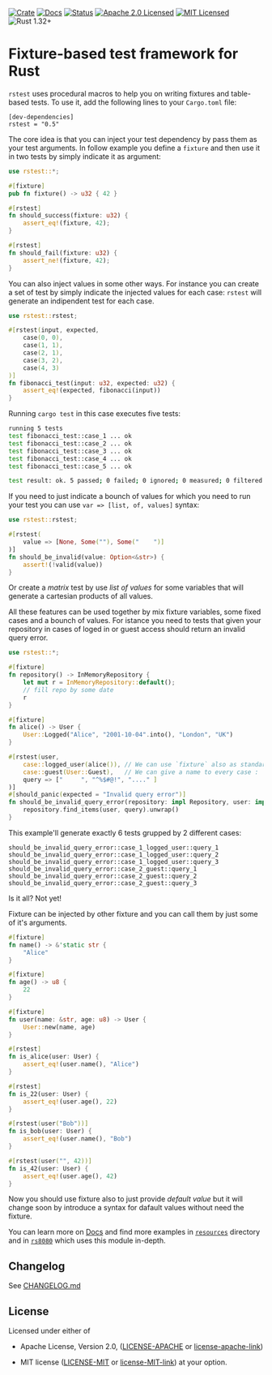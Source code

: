 [![Crate][crate-image]][crate-link]
[![Docs][docs-image]][docs-link]
[![Status][test-action-image]][test-action-link]
[![Apache 2.0 Licensed][license-apache-image]][license-apache-link]
[![MIT Licensed][license-mit-image]][license-mit-link]
![Rust 1.32+][rustc-image]

# Fixture-based test framework for Rust

`rstest` uses procedural macros to help you on writing 
fixtures and table-based tests. To use it, add the 
following lines to your `Cargo.toml` file:

```
[dev-dependencies]
rstest = "0.5"
```

The core idea is that you can inject your test dependency
by pass them as your test arguments. In follow example
you define a `fixture` and then use it in two tests by
simply indicate it as argument:

```rust
use rstest::*;

#[fixture]
pub fn fixture() -> u32 { 42 }

#[rstest]
fn should_success(fixture: u32) {
    assert_eq!(fixture, 42);
}

#[rstest]
fn should_fail(fixture: u32) {
    assert_ne!(fixture, 42);
}
```

You can also inject values in some other ways. For instance you can
create a set of test by simply indicate the injected values for each
case: `rstest` will generate an indipendent test for each case.

```rust
use rstest::rstest;

#[rstest(input, expected,
    case(0, 0),
    case(1, 1),
    case(2, 1),
    case(3, 2),
    case(4, 3)
)]
fn fibonacci_test(input: u32, expected: u32) {
    assert_eq!(expected, fibonacci(input))
}
```

Running `cargo test` in this case executes five tests:

```bash
running 5 tests
test fibonacci_test::case_1 ... ok
test fibonacci_test::case_2 ... ok
test fibonacci_test::case_3 ... ok
test fibonacci_test::case_4 ... ok
test fibonacci_test::case_5 ... ok

test result: ok. 5 passed; 0 failed; 0 ignored; 0 measured; 0 filtered out
```

If you need to just indicate a bounch of values for which you
need to run your test you can use `var => [list, of, values]`
syntax:

```rust
use rstest::rstest;

#[rstest(
    value => [None, Some(""), Some("    ")]
)]
fn should_be_invalid(value: Option<&str>) {
    assert!(!valid(value))
}
```

Or create a _matrix_ test by use _list of values_ for some
variables that will generate a cartesian products of all
values.

All these features can be used together by mix fixture variables,
some fixed cases and a bounch of values. For istance you need to
tests that given your repository in cases of loged in or guest 
access should return an invalid query error.

```rust
use rstest::*;

#[fixture]
fn repository() -> InMemoryRepository {
    let mut r = InMemoryRepository::default();
    // fill repo by some date
    r
}

#[fixture]
fn alice() -> User {
    User::Logged("Alice", "2001-10-04".into(), "London", "UK")
}

#[rstest(user,
    case::logged_user(alice()), // We can use `fixture` also as standard function
    case::guest(User::Guest),   // We can give a name to every case : `guest` in this case
    query => ["     ", "^%$#@!", "...." ]
)]
#[should_panic(expected = "Invalid query error")]
fn should_be_invalid_query_error(repository: impl Repository, user: impl User, query: &str) {
    repository.find_items(user, query).unwrap()
}
```

This example'll generate exactly 6 tests grupped by 2 different cases:

```
should_be_invalid_query_error::case_1_logged_user::query_1
should_be_invalid_query_error::case_1_logged_user::query_2
should_be_invalid_query_error::case_1_logged_user::query_3
should_be_invalid_query_error::case_2_guest::query_1
should_be_invalid_query_error::case_2_guest::query_2
should_be_invalid_query_error::case_2_guest::query_3
```

Is it all? Not yet!

Fixture can be injected by other fixture and you can call
them by just some of it's arguments.

```rust
#[fixture]
fn name() -> &'static str {
    "Alice"
}

#[fixture]
fn age() -> u8 {
    22
}

#[fixture]
fn user(name: &str, age: u8) -> User {
    User::new(name, age)
}

#[rstest]
fn is_alice(user: User) {
    assert_eq!(user.name(), "Alice")
}

#[rstest]
fn is_22(user: User) {
    assert_eq!(user.age(), 22)
}

#[rstest(user("Bob"))]
fn is_bob(user: User) {
    assert_eq!(user.name(), "Bob")
}

#[rstest(user("", 42))]
fn is_42(user: User) {
    assert_eq!(user.age(), 42)
}
```

Now you should use fixture also to just provide _default
value_ but it will change soon by introduce a syntax
for dafault values without need the fixture. 


You can learn more on [Docs](docs-link) and find more 
examples in [`resources`](resources) directory and in 
[`rs8080`](https://github.com/la10736/rs8080/blob/master/src/cpu/test.rs) 
which uses this module in-depth.

## Changelog

See [CHANGELOG.md](CHANGELOG.md)

## License

Licensed under either of

* Apache License, Version 2.0, ([LICENSE-APACHE](LICENSE-APACHE) or 
[license-apache-link])

* MIT license ([LICENSE-MIT](LICENSE-MIT) or [license-MIT-link])
at your option.

[//]: # (links)

[crate-image]: https://img.shields.io/crates/v/rstest.svg
[crate-link]: https://crates.io/crates/rstest
[docs-image]: https://docs.rs/rstest/badge.svg
[docs-link]: https://docs.rs/rstest/
[test-action-image]: https://github.com/la10736/rstest/workflows/Test/badge.svg
[test-action-link]: https://github.com/la10736/rstest/actions?query=workflow:Test
[license-apache-image]: https://img.shields.io/badge/license-Apache2.0-blue.svg
[license-mit-image]: https://img.shields.io/badge/license-MIT-blue.svg
[license-apache-link]: http://www.apache.org/licenses/LICENSE-2.0
[license-MIT-link]: http://opensource.org/licenses/MIT
[rustc-image]: https://img.shields.io/badge/rustc-1.32+-blue.svg
